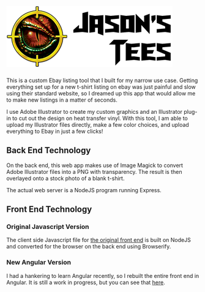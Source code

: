 # ![Jason's Tees](public/image/jasons-tees-logo.png)

This is a custom Ebay listing tool that I built for my narrow use case. Getting everything set up for a new t-shirt listing on ebay was just painful and slow using their standard website, so I dreamed up this app that would allow me to make new listings in a matter of seconds.

I use Adobe Illustrator to create my custom graphics and an Illustrator plug-in to cut out the design on heat transfer vinyl. With this tool, I am able to upload my Illustrator files directly, make a few color choices, and upload everything to Ebay in just a few clicks!

## Back End Technology

On the back end, this web app makes use of Image Magick to convert Adobe Illustrator files into a PNG with transparency. The result is then overlayed onto a stock photo of a blank t-shirt.

The actual web server is a NodeJS program running Express.

## Front End Technology

### Original Javascript Version

The client side Javascript file for [the original front end](https://t-shirts.jasonlambert.io/old-version) is built on NodeJS and converted for the browser on the back end using Browserify.

### New Angular Version

I had a hankering to learn Angular recently, so I rebuilt the entire front end in Angular. It is still a work in progress, but you can see that [here](https://github.com/selfVSmind/new-tshirt-ebay-lister).
